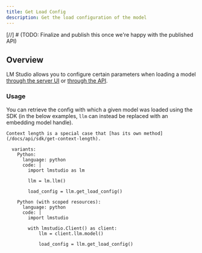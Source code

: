 ```yaml
---
title: Get Load Config
description: Get the load configuration of the model
---
```


[//] # (TODO: Finalize and publish this once we're happy with the published API)

## Overview

LM Studio allows you to configure certain parameters when loading a model
[through the server UI](/docs/advanced/per-model) or [through the API](/docs/api/sdk/load-model).

### Usage

You can retrieve the config with which a given model was loaded using the SDK
(in the below examples, `llm` can instead be replaced with an embedding model handle).

```lms_protip
Context length is a special case that [has its own method](/docs/api/sdk/get-context-length).
```

```lms_code_snippet
  variants:
    Python:
      language: python
      code: |
        import lmstudio as lm

        llm = lm.llm()

        load_config = llm.get_load_config()

    Python (with scoped resources):
      language: python
      code: |
        import lmstudio

        with lmstudio.Client() as client:
            llm = client.llm.model()

            load_config = llm.get_load_config()
```
